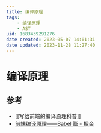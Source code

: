 ```yaml
---
title: 编译原理
tags: 
    - 编译原理
    - AST
uid: 1683439291276
date created: 2023-05-07 14:01:31
date updated: 2023-11-28 11:27:40
---
```


# 编译原理

## 参考

- [[写给前端的编译原理科普]]
- [前端编译原理——Babel 篇 - 掘金](https://juejin.cn/post/7200366809409159205)
